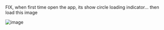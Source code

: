 FIX, when first time open the app, its show circle loading indicator... then load this image

![image](https://github.com/RonwasHere/fetch_data_dio/assets/97945445/c6568ce4-c71b-4141-8507-9572c8f4b78a)
